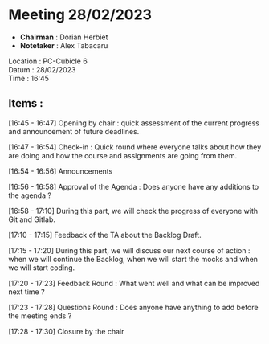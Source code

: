 # Meeting 28/02/2023

 - **Chairman** : Dorian Herbiet
 - **Notetaker** : Alex Tabacaru

Location : PC-Cubicle 6 <br>
Datum : 28/02/2023 <br>
Time : 16:45

## Items :

\[16:45 - 16:47\] Opening by chair : quick assessment of the current progress and announcement of future deadlines.

\[16:47 - 16:54\] Check-in : Quick round where everyone talks about how they are doing and how the course and assignments are going from them.

\[16:54 - 16:56\] Announcements

\[16:56 - 16:58\] Approval of the Agenda : Does anyone have any additions to the agenda ?

\[16:58 - 17:10\] During this part, we will check the progress of everyone with Git and Gitlab.

\[17:10 - 17:15\] Feedback of the TA about the Backlog Draft.

\[17:15 - 17:20\] During this part, we will discuss our next course of action : when we will continue the Backlog, when we will start the mocks and when we will start coding.

\[17:20 - 17:23\] Feedback Round : What went well and what can be improved next time ?

\[17:23 - 17:28\] Questions Round : Does anyone have anything to add before the meeting ends ?

\[17:28 - 17:30\] Closure by the chair
